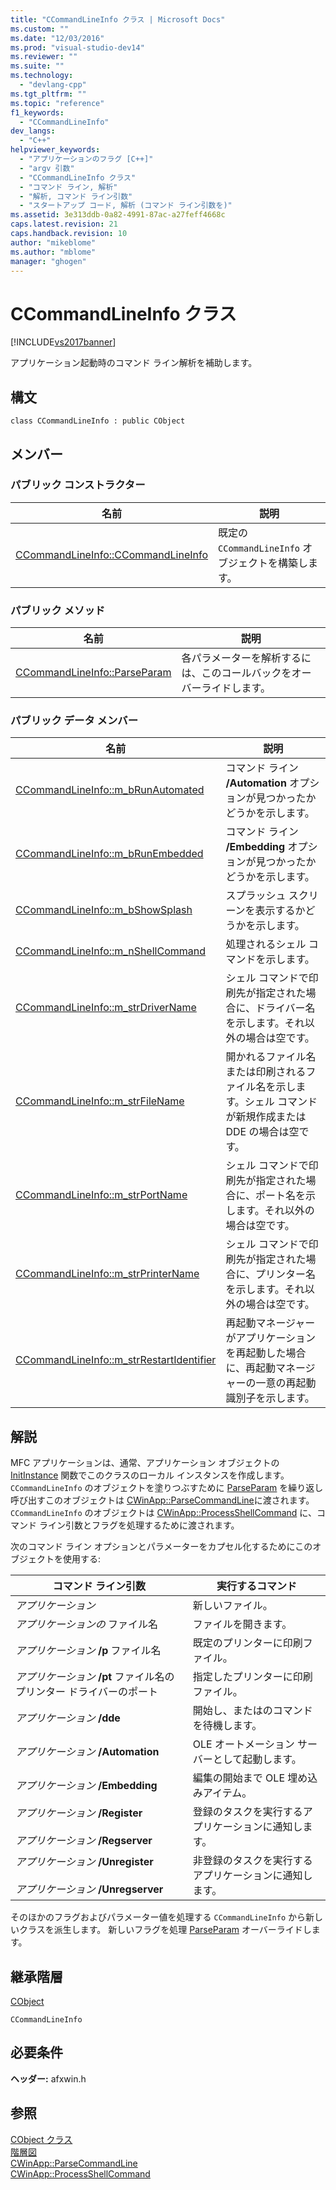```yaml
---
title: "CCommandLineInfo クラス | Microsoft Docs"
ms.custom: ""
ms.date: "12/03/2016"
ms.prod: "visual-studio-dev14"
ms.reviewer: ""
ms.suite: ""
ms.technology: 
  - "devlang-cpp"
ms.tgt_pltfrm: ""
ms.topic: "reference"
f1_keywords: 
  - "CCommandLineInfo"
dev_langs: 
  - "C++"
helpviewer_keywords: 
  - "アプリケーションのフラグ [C++]"
  - "argv 引数"
  - "CCommandLineInfo クラス"
  - "コマンド ライン, 解析"
  - "解析, コマンド ライン引数"
  - "スタートアップ コード, 解析 (コマンド ライン引数を)"
ms.assetid: 3e313ddb-0a82-4991-87ac-a27feff4668c
caps.latest.revision: 21
caps.handback.revision: 10
author: "mikeblome"
ms.author: "mblome"
manager: "ghogen"
---
```

# CCommandLineInfo クラス
[!INCLUDE[vs2017banner](../../assembler/inline/includes/vs2017banner.md)]

アプリケーション起動時のコマンド ライン解析を補助します。  
  
## 構文  
  
```  
class CCommandLineInfo : public CObject  
```  
  
## メンバー  
  
### パブリック コンストラクター  
  
|名前|説明|  
|--------|--------|  
|[CCommandLineInfo::CCommandLineInfo](../Topic/CCommandLineInfo::CCommandLineInfo.md)|既定の `CCommandLineInfo` オブジェクトを構築します。|  
  
### パブリック メソッド  
  
|名前|説明|  
|--------|--------|  
|[CCommandLineInfo::ParseParam](../Topic/CCommandLineInfo::ParseParam.md)|各パラメーターを解析するには、このコールバックをオーバーライドします。|  
  
### パブリック データ メンバー  
  
|名前|説明|  
|--------|--------|  
|[CCommandLineInfo::m\_bRunAutomated](../Topic/CCommandLineInfo::m_bRunAutomated.md)|コマンド ライン **\/Automation** オプションが見つかったかどうかを示します。|  
|[CCommandLineInfo::m\_bRunEmbedded](../Topic/CCommandLineInfo::m_bRunEmbedded.md)|コマンド ライン **\/Embedding** オプションが見つかったかどうかを示します。|  
|[CCommandLineInfo::m\_bShowSplash](../Topic/CCommandLineInfo::m_bShowSplash.md)|スプラッシュ スクリーンを表示するかどうかを示します。|  
|[CCommandLineInfo::m\_nShellCommand](../Topic/CCommandLineInfo::m_nShellCommand.md)|処理されるシェル コマンドを示します。|  
|[CCommandLineInfo::m\_strDriverName](../Topic/CCommandLineInfo::m_strDriverName.md)|シェル コマンドで印刷先が指定された場合に、ドライバー名を示します。それ以外の場合は空です。|  
|[CCommandLineInfo::m\_strFileName](../Topic/CCommandLineInfo::m_strFileName.md)|開かれるファイル名または印刷されるファイル名を示します。シェル コマンドが新規作成または DDE の場合は空です。|  
|[CCommandLineInfo::m\_strPortName](../Topic/CCommandLineInfo::m_strPortName.md)|シェル コマンドで印刷先が指定された場合に、ポート名を示します。それ以外の場合は空です。|  
|[CCommandLineInfo::m\_strPrinterName](../Topic/CCommandLineInfo::m_strPrinterName.md)|シェル コマンドで印刷先が指定された場合に、プリンター名を示します。それ以外の場合は空です。|  
|[CCommandLineInfo::m\_strRestartIdentifier](../Topic/CCommandLineInfo::m_strRestartIdentifier.md)|再起動マネージャーがアプリケーションを再起動した場合に、再起動マネージャーの一意の再起動識別子を示します。|  
  
## 解説  
 MFC アプリケーションは、通常、アプリケーション オブジェクトの [InitInstance](../Topic/CWinApp::InitInstance.md) 関数でこのクラスのローカル インスタンスを作成します。  `CCommandLineInfo` のオブジェクトを塗りつぶすために [ParseParam](../Topic/CCommandLineInfo::ParseParam.md) を繰り返し呼び出すこのオブジェクトは [CWinApp::ParseCommandLine](../Topic/CWinApp::ParseCommandLine.md)に渡されます。  `CCommandLineInfo` のオブジェクトは [CWinApp::ProcessShellCommand](../Topic/CWinApp::ProcessShellCommand.md) に、コマンド ライン引数とフラグを処理するために渡されます。  
  
 次のコマンド ライン オプションとパラメーターをカプセル化するためにこのオブジェクトを使用する:  
  
|コマンド ライン引数|実行するコマンド|  
|----------------|--------------|  
|*アプリケーション*|新しいファイル。|  
|*アプリケーションの* ファイル名|ファイルを開きます。|  
|*アプリケーション* **\/p** ファイル名|既定のプリンターに印刷ファイル。|  
|*アプリケーション* **\/pt** ファイル名のプリンター ドライバーのポート|指定したプリンターに印刷ファイル。|  
|*アプリケーション* **\/dde**|開始し、またはのコマンドを待機します。|  
|*アプリケーション* **\/Automation**|OLE オートメーション サーバーとして起動します。|  
|*アプリケーション* **\/Embedding**|編集の開始まで OLE 埋め込みアイテム。|  
|*アプリケーション* **\/Register**<br /><br /> *アプリケーション* **\/Regserver**|登録のタスクを実行するアプリケーションに通知します。|  
|*アプリケーション* **\/Unregister**<br /><br /> *アプリケーション* **\/Unregserver**|非登録のタスクを実行するアプリケーションに通知します。|  
  
 そのほかのフラグおよびパラメーター値を処理する `CCommandLineInfo` から新しいクラスを派生します。  新しいフラグを処理 [ParseParam](../Topic/CCommandLineInfo::ParseParam.md) オーバーライドします。  
  
## 継承階層  
 [CObject](../Topic/CObject%20Class.md)  
  
 `CCommandLineInfo`  
  
## 必要条件  
 **ヘッダー:** afxwin.h  
  
## 参照  
 [CObject クラス](../Topic/CObject%20Class.md)   
 [階層図](../../mfc/hierarchy-chart.md)   
 [CWinApp::ParseCommandLine](../Topic/CWinApp::ParseCommandLine.md)   
 [CWinApp::ProcessShellCommand](../Topic/CWinApp::ProcessShellCommand.md)